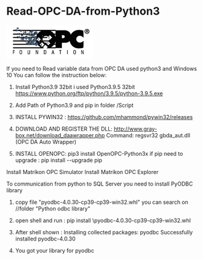 # Read-OPC-DA-from-Python3
<img src=opclogo.png></img>

If you need to Read variable data from OPC DA used python3 and Windows 10
You can follow the instruction below:

1) Install Python3.9 32bit i used Python3.9.5 32bit https://www.python.org/ftp/python/3.9.5/python-3.9.5.exe

2) Add Path of Python3.9 and pip in folder /Script

3) INSTALL PYWIN32 : https://github.com/mhammond/pywin32/releases

4) DOWNLOAD AND REGISTER THE DLL:  http://www.gray-box.net/download_daawrapper.php
   Command: regsvr32 gbda_aut.dll  (OPC DA Auto Wrapper)

5) INSTALL OPENOPC: pip3 install OpenOPC-Python3x
   if pip need to upgrade : pip install --upgrade pip


Install Matrikon OPC Simulator
Install Matrikon OPC Explorer

To communication from python to SQL Server you need to install PyODBC library

1) copy file "pyodbc-4.0.30-cp39-cp39-win32.whl" you can search on //folder "Python odbc library"

2) open shell and run : pip install <PATH>\pyodbc-4.0.30-cp39-cp39-win32.whl

3) After shell shown :
	Installing collected packages: pyodbc
	Successfully installed pyodbc-4.0.30

4) You got your library for pyodbc

